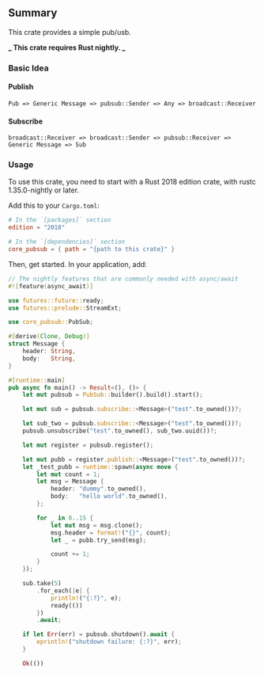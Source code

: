 ## Summary

This crate provides a simple pub/usb.

**_ This crate requires Rust nightly. _**

### Basic Idea

#### Publish

```text
Pub => Generic Message => pubsub::Sender => Any => broadcast::Receiver
```

#### Subscribe

```text
broadcast::Receiver => broadcast::Sender => pubsub::Receiver => Generic Message => Sub
```

### Usage

To use this crate, you need to start with a Rust 2018 edition crate, with rustc 1.35.0-nightly or later.

Add this to your `Cargo.toml`:

```toml
# In the `[packages]` section
edition = "2018"

# In the `[dependencies]` section
core_pubsub = { path = "{path to this crate}" }
```

Then, get started. In your application, add:

```rust
// The nightly features that are commonly needed with async/await
#![feature(async_await)]

use futures::future::ready;
use futures::prelude::StreamExt;

use core_pubsub::PubSub;

#[derive(Clone, Debug)]
struct Message {
    header: String,
    body:   String,
}

#[runtime::main]
pub async fn main() -> Result<(), ()> {
    let mut pubsub = PubSub::builder().build().start();

    let mut sub = pubsub.subscribe::<Message>("test".to_owned())?;

    let sub_two = pubsub.subscribe::<Message>("test".to_owned())?;
    pubsub.unsubscribe("test".to_owned(), sub_two.uuid())?;

    let mut register = pubsub.register();

    let mut pubb = register.publish::<Message>("test".to_owned())?;
    let _test_pubb = runtime::spawn(async move {
        let mut count = 1;
        let msg = Message {
            header: "dummy".to_owned(),
            body:   "hello world".to_owned(),
        };

        for _ in 0..15 {
            let mut msg = msg.clone();
            msg.header = format!("{}", count);
            let _ = pubb.try_send(msg);

            count += 1;
        }
    });

    sub.take(5)
        .for_each(|e| {
            println!("{:?}", e);
            ready(())
        })
        .await;

    if let Err(err) = pubsub.shutdown().await {
        eprintln!("shutdown failure: {:?}", err);
    }

    Ok(())
```
